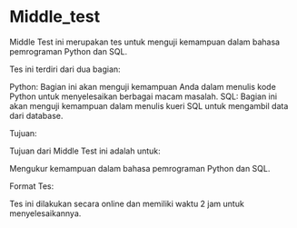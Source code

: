 # Middle_test
Middle Test ini merupakan tes untuk menguji kemampuan dalam bahasa pemrograman Python dan SQL. 

Tes ini terdiri dari dua bagian:

Python: Bagian ini akan menguji kemampuan Anda dalam menulis kode Python untuk menyelesaikan berbagai macam masalah.
SQL: Bagian ini akan menguji kemampuan dalam menulis kueri SQL untuk mengambil data dari database.

Tujuan:

Tujuan dari Middle Test ini adalah untuk:

Mengukur kemampuan dalam bahasa pemrograman Python dan SQL.

Format Tes:

Tes ini dilakukan secara online dan memiliki waktu 2 jam untuk menyelesaikannya.

